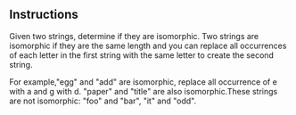 ## Instructions


Given two strings, determine if they are isomorphic. Two strings are
isomorphic if they are the same length and you can replace all occurrences
of each letter in the first string with the same letter to create the
second string.

For example,"egg" and "add" are isomorphic, replace all occurrence of
e with a and g with d. "paper" and "title" are also isomorphic.These
strings are not isomorphic: "foo" and "bar", "it" and "odd".
